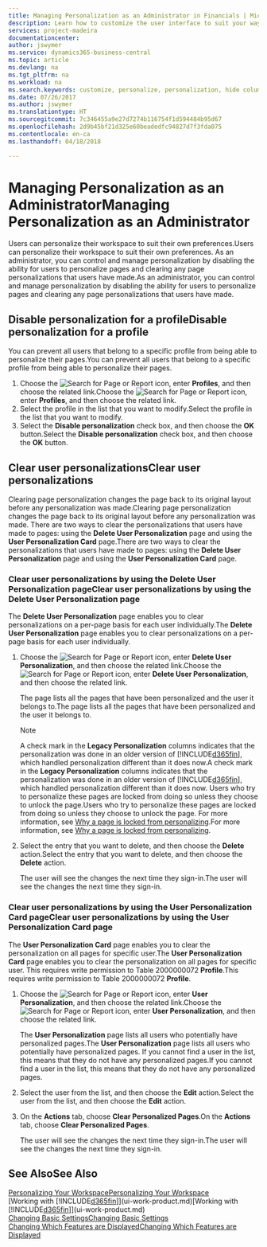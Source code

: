 ```yaml
---
title: Managing Personalization as an Administrator in Financials | Microsoft Docs
description: Learn how to customize the user interface to suit your way of working.
services: project-madeira
documentationcenter: 
author: jswymer
ms.service: dynamics365-business-central
ms.topic: article
ms.devlang: na
ms.tgt_pltfrm: na
ms.workload: na
ms.search.keywords: customize, personalize, personalization, hide columns, remove fields, move fields
ms.date: 07/26/2017
ms.author: jswymer
ms.translationtype: HT
ms.sourcegitcommit: 7c346455a9e27d7274b116754f1d594484b95d67
ms.openlocfilehash: 2d9b45bf21d325e60beadedfc94827d7f3fda075
ms.contentlocale: en-ca
ms.lasthandoff: 04/18/2018

---
```

# <a name="managing-personalization-as-an-administrator"></a><span data-ttu-id="d7201-103">Managing Personalization as an Administrator</span><span class="sxs-lookup"><span data-stu-id="d7201-103">Managing Personalization as an Administrator</span></span>
<!--NAV in the Web client-->
<span data-ttu-id="d7201-104">Users can personalize their workspace to suit their own preferences.</span><span class="sxs-lookup"><span data-stu-id="d7201-104">Users can personalize their workspace to suit their own preferences.</span></span> <span data-ttu-id="d7201-105">As an administrator, you can control and manage personalization by disabling the ability for users to personalize pages and clearing any page personalizations that users have made.</span><span class="sxs-lookup"><span data-stu-id="d7201-105">As an administrator, you can control and manage personalization by disabling the ability for users to personalize pages and clearing any page personalizations that users have made.</span></span>

## <a name="disable-personalization-for-a-profile"></a><span data-ttu-id="d7201-106">Disable personalization for a profile</span><span class="sxs-lookup"><span data-stu-id="d7201-106">Disable personalization for a profile</span></span>
<span data-ttu-id="d7201-107">You can prevent all users that belong to a specific profile from being able to personalize their pages.</span><span class="sxs-lookup"><span data-stu-id="d7201-107">You can prevent all users that belong to a specific profile from being able to personalize their pages.</span></span>
1.  <span data-ttu-id="d7201-108">Choose the ![Search for Page or Report](media/ui-search/search_small.png "Search for Page or Report icon") icon, enter **Profiles**, and then choose the related link.</span><span class="sxs-lookup"><span data-stu-id="d7201-108">Choose the ![Search for Page or Report](media/ui-search/search_small.png "Search for Page or Report icon") icon, enter **Profiles**, and then choose the related link.</span></span>
2.  <span data-ttu-id="d7201-109">Select the profile in the list that you want to modify.</span><span class="sxs-lookup"><span data-stu-id="d7201-109">Select the profile in the list that you want to modify.</span></span>
3. <span data-ttu-id="d7201-110">Select the **Disable personalization** check box, and then choose the **OK** button.</span><span class="sxs-lookup"><span data-stu-id="d7201-110">Select the **Disable personalization** check box, and then choose the **OK** button.</span></span>

## <a name="clear-user-personalizations"></a><span data-ttu-id="d7201-111">Clear user personalizations</span><span class="sxs-lookup"><span data-stu-id="d7201-111">Clear user personalizations</span></span>

<span data-ttu-id="d7201-112">Clearing page personalization changes the page back to its original layout before any personalization was made.</span><span class="sxs-lookup"><span data-stu-id="d7201-112">Clearing page personalization changes the page back to its original layout before any personalization was made.</span></span> <span data-ttu-id="d7201-113">There are two ways to clear the personalizations that users have made to pages: using the **Delete User Personalization** page and using the **User Personalization Card** page.</span><span class="sxs-lookup"><span data-stu-id="d7201-113">There are two ways to clear the personalizations that users have made to pages: using the **Delete User Personalization** page and using the **User Personalization Card** page.</span></span>

### <a name="clear-user-personalizations-by-using-the-delete-user-personalization-page"></a><span data-ttu-id="d7201-114">Clear user personalizations by using the Delete User Personalization page</span><span class="sxs-lookup"><span data-stu-id="d7201-114">Clear user personalizations by using the Delete User Personalization page</span></span>

<span data-ttu-id="d7201-115">The **Delete User Personalization** page enables you to clear personalizations on a per-page basis for each user individually.</span><span class="sxs-lookup"><span data-stu-id="d7201-115">The **Delete User Personalization** page enables you to clear personalizations on a per-page basis for each user individually.</span></span>

1.  <span data-ttu-id="d7201-116">Choose the ![Search for Page or Report](media/ui-search/search_small.png "Search for Page or Report icon") icon, enter **Delete User Personalization**, and then choose the related link.</span><span class="sxs-lookup"><span data-stu-id="d7201-116">Choose the ![Search for Page or Report](media/ui-search/search_small.png "Search for Page or Report icon") icon, enter **Delete User Personalization**, and then choose the related link.</span></span>

    <span data-ttu-id="d7201-117">The page lists all the pages that have been personalized and the user it belongs to.</span><span class="sxs-lookup"><span data-stu-id="d7201-117">The page lists all the pages that have been personalized and the user it belongs to.</span></span>

    >[!NOTE]
    > <span data-ttu-id="d7201-118">A check mark in the **Legacy Personalization** columns indicates that the personalization was done in an older version of [!INCLUDE[d365fin](includes/d365fin_md.md)], which handled personalization different than it does now.</span><span class="sxs-lookup"><span data-stu-id="d7201-118">A check mark in the **Legacy Personalization** columns indicates that the personalization was done in an older version of [!INCLUDE[d365fin](includes/d365fin_md.md)], which handled personalization different than it does now.</span></span> <span data-ttu-id="d7201-119">Users who try to personalize these pages are locked from doing so unless they choose to unlock the page.</span><span class="sxs-lookup"><span data-stu-id="d7201-119">Users who try to personalize these pages are locked from doing so unless they choose to unlock the page.</span></span> <span data-ttu-id="d7201-120">For more information, see [Why a page is locked from personalizing](ui-personalization-locked.md).</span><span class="sxs-lookup"><span data-stu-id="d7201-120">For more information, see [Why a page is locked from personalizing](ui-personalization-locked.md).</span></span>

2. <span data-ttu-id="d7201-121">Select the entry that you want to delete, and then choose the **Delete** action.</span><span class="sxs-lookup"><span data-stu-id="d7201-121">Select the entry that you want to delete, and then choose the **Delete** action.</span></span>

    <span data-ttu-id="d7201-122">The user will see the changes the next time they sign-in.</span><span class="sxs-lookup"><span data-stu-id="d7201-122">The user will see the changes the next time they sign-in.</span></span>

### <a name="clear-user-personalizations-by-using-the-user-personalization-card-page"></a><span data-ttu-id="d7201-123">Clear user personalizations by using the User Personalization Card page</span><span class="sxs-lookup"><span data-stu-id="d7201-123">Clear user personalizations by using the User Personalization Card page</span></span>

<span data-ttu-id="d7201-124">The **User Personalization Card** page enables you to clear the personalization on all pages for specific user.</span><span class="sxs-lookup"><span data-stu-id="d7201-124">The **User Personalization Card** page enables you to clear the personalization on all pages for specific user.</span></span> <span data-ttu-id="d7201-125">This requires write permission to Table 2000000072 **Profile**.</span><span class="sxs-lookup"><span data-stu-id="d7201-125">This requires write permission to Table 2000000072 **Profile**.</span></span>

1.  <span data-ttu-id="d7201-126">Choose the ![Search for Page or Report](media/ui-search/search_small.png "Search for Page or Report icon") icon, enter **User Personalization**, and then choose the related link.</span><span class="sxs-lookup"><span data-stu-id="d7201-126">Choose the ![Search for Page or Report](media/ui-search/search_small.png "Search for Page or Report icon") icon, enter **User Personalization**, and then choose the related link.</span></span>

    <span data-ttu-id="d7201-127">The **User Personalization** page lists all users who potentially have personalized pages.</span><span class="sxs-lookup"><span data-stu-id="d7201-127">The **User Personalization** page lists all users who potentially have personalized pages.</span></span> <span data-ttu-id="d7201-128">If you cannot find a user in the list, this means that they do not have any personalized pages.</span><span class="sxs-lookup"><span data-stu-id="d7201-128">If you cannot find a user in the list, this means that they do not have any personalized pages.</span></span>

2. <span data-ttu-id="d7201-129">Select the user from the list, and then choose the **Edit** action.</span><span class="sxs-lookup"><span data-stu-id="d7201-129">Select the user from the list, and then choose the **Edit** action.</span></span>

3.  <span data-ttu-id="d7201-130">On the **Actions** tab, choose **Clear Personalized Pages**.</span><span class="sxs-lookup"><span data-stu-id="d7201-130">On the **Actions** tab, choose **Clear Personalized Pages**.</span></span>

    <span data-ttu-id="d7201-131">The user will see the changes the next time they sign-in.</span><span class="sxs-lookup"><span data-stu-id="d7201-131">The user will see the changes the next time they sign-in.</span></span>

## <a name="see-also"></a><span data-ttu-id="d7201-132">See Also</span><span class="sxs-lookup"><span data-stu-id="d7201-132">See Also</span></span>
[<span data-ttu-id="d7201-133">Personalizing Your Workspace</span><span class="sxs-lookup"><span data-stu-id="d7201-133">Personalizing Your Workspace</span></span>](ui-personalization-user.md)  
<span data-ttu-id="d7201-134">[Working with [!INCLUDE[d365fin](includes/d365fin_md.md)]](ui-work-product.md)</span><span class="sxs-lookup"><span data-stu-id="d7201-134">[Working with [!INCLUDE[d365fin](includes/d365fin_md.md)]](ui-work-product.md)</span></span>  
[<span data-ttu-id="d7201-135">Changing Basic Settings</span><span class="sxs-lookup"><span data-stu-id="d7201-135">Changing Basic Settings</span></span>](ui-change-basic-settings.md)  
[<span data-ttu-id="d7201-136">Changing Which Features are Displayed</span><span class="sxs-lookup"><span data-stu-id="d7201-136">Changing Which Features are Displayed</span></span>](ui-experiences.md)  

